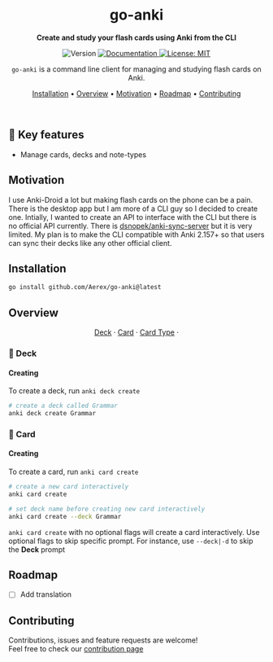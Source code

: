 <div align="center">

# go-anki

**Create and study your flash cards using Anki from the CLI**

  <img alt="Version" src="https://img.shields.io/badge/version-0.0.1-blue.svg?cacheSeconds=2592000" />
  <a href="https://github.com/Aerex/go-anki" target="_blank">
    <img alt="Documentation" src="https://img.shields.io/badge/documentation-yes-brightgreen.svg" />
  </a>
  <a href="#" target="_blank">
    <img alt="License: MIT" src="https://img.shields.io/badge/License-MIT-yellow.svg" />
  </a>

<br/>

`go-anki` is a command line client for managing and studying flash cards on Anki.


[Installation](#installation) •
[Overview](#overview) •
[Motivation](#motivation) •
[Roadmap](#roadmap) •
[Contributing](#contributing)

</div>
<br/>



## 📖 Key features
- Manage cards, decks and note-types

## Motivation
I use Anki-Droid a lot but making flash cards on the phone can be a pain. There is the desktop app but I am more of a CLI guy so I decided to create one. Intially, I wanted to create an API to interface with the CLI but there is no official API currently. There is [dsnopek/anki-sync-server](https://github.com/dsnopek/anki-sync-server) but it is very limited. My plan is to make the CLI compatible with Anki 2.157+ so that users can sync their decks like any other official client.

## Installation
```sh
go install github.com/Aerex/go-anki@latest
```

## Overview
<div align="center">
  <a href="#deck">Deck</a>&nbsp;·
  <a href="#card">Card</a>&nbsp;·
  <a href="#@card_type">Card Type</a>&nbsp;·
</div>

### 📝 Deck
#### Creating

To create a deck, run `anki deck create`
```bash
# create a deck called Grammar
anki deck create Grammar
```

### 📝 Card
#### Creating
To create a card, run `anki card create`
```bash
# create a new card interactively
anki card create

# set deck name before creating new card interactively
anki card create --deck Grammar
```
`anki card create` with no optional flags will create a card interactively. Use optional flags to skip specific prompt. For instance, use `--deck|-d` to skip the **Deck** prompt

## Roadmap
- [ ] Add translation

## Contributing

Contributions, issues and feature requests are welcome!<br />Feel free to check our [contribution page](./CONTRIBUTING.md)
